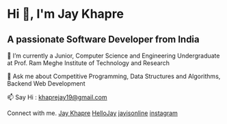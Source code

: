 
# Hi 👋, I'm Jay Khapre
## A passionate Software Developer from India
🔭 I’m currently a Junior, Computer Science and Engineering Undergraduate at Prof. Ram Meghe Institute of Technology and Research

💬 Ask me about Competitive Programming, Data Structures and Algorithms, Backend Web Development

📫 Say Hi : khaprejay19@gmail.com



Connect with me.
[Jay Khapre](https://www.linkedin.com/in/jay-khapre-2611061b3/) [HelloJay](https://codeforces.com/profile/HelloJay) [jayisonline](https://www.codechef.com/users/jayisonline) [instagram](https://www.instagram.com/jayykhapre/)
